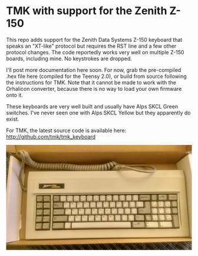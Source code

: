 TMK with support for the Zenith Z-150
=====================================

This repo adds support for the Zenith Data Systems Z-150 keyboard that speaks an "XT-like" protocol but requires the RST line and a few other protocol changes.  The code reportedly works very well on multiple Z-150 boards, including mine.  No keystrokes are dropped.

I'll post more documentation here soon.  For now, grab the pre-compiled .hex file here (compiled for the Teensy 2.0), or build from source following the instructions for TMK.  Note that it cannot be made to work with the Orhalicon converter, because there is no way to load your own firmware onto it.

These keyboards are very well built and usually have Alps SKCL Green switches.  I've never seen one with  Alps SKCL Yellow but they apparently do exist.

For TMK, the latest source code is available here: <http://github.com/tmk/tmk_keyboard>

![z150](images/myz150.png)
